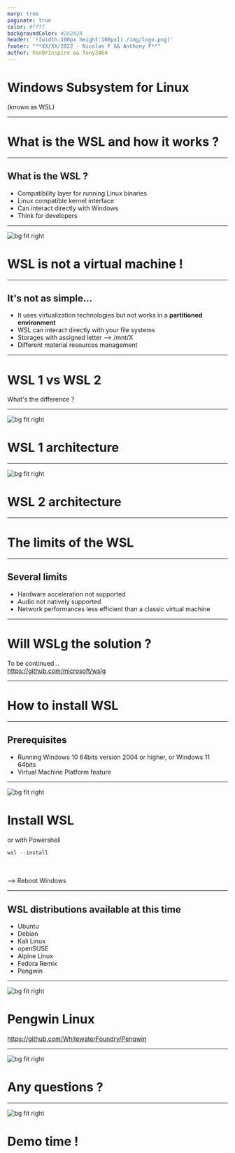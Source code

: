 ```yaml
---
marp: true
paginate: true
color: #ffff
backgroundColor: #2A2A2A
header: '![width:100px height:100px](./img/logo.png)'
footer: "**XX/XX/2022 - Nicolas F && Anthony F**"
author: Xen0rInspire && Tony2464
---
```

<style>
section {
  font-family: 'Century Gothic', serif !important;
  font-size: 26pt
}
</style>
<!-- _class: invert -->

# Windows Subsystem for Linux  <!-- fit -->
(known as WSL)

---
<!-- _class: invert -->

# What is the WSL and how it works ?

---

<!-- _class: invert -->

## What is the WSL ?

- Compatibility layer for running Linux binaries
- Linux compatible kernel interface
- Can interact directly with Windows
- Think for developers

---

<!-- _class: invert -->

![bg fit right](./img/warning.png) 

# WSL is not a virtual machine !

---

<!-- _class: invert -->

## It's not as simple...

- It uses virtualization technologies but 
not works in a **partitioned environment**
- WSL can interact directly with your file systems
- Storages with assigned letter --> /mnt/X
- Different material resources management

---

<!-- _class: invert -->


# WSL 1 vs WSL 2
What's the difference ?

---

<!-- _class: invert -->

![bg fit right](./img/WSL1.svg) 

# WSL 1 architecture

---

<!-- _class: invert -->

![bg fit right](./img/WSL2.svg) 

# WSL 2 architecture

---

<!-- _class: invert -->


# The limits of the WSL

---

<!-- _class: invert -->

## Several limits

- Hardware acceleration not supported
- Audio not natively supported
- Network performances less efficient than 
a classic virtual machine

---

<!-- _class: invert -->


# Will WSLg the solution ?
To be continued...
<br>
https://github.com/microsoft/wslg

---

<!-- _class: invert -->


# How to install WSL

---

<!-- _class: invert -->

## Prerequisites

- Running Windows 10 64bits version 2004 or higher, or Windows 11 64bits
- Virtual Machine Platform feature

---

<!-- _class: invert -->

![bg fit right](./img/features.png) 

# Install WSL

or with Powershell

```Powershell
wsl --install
```
<br>
<br>
--> Reboot Windows

---

<!-- _class: invert -->


## WSL distributions available at this time

- Ubuntu
- Debian
- Kali Linux
- openSUSE
- Alpine Linux
- Fedora Remix
- Pengwin

---

<!-- _class: invert -->

![bg fit right](./img/pengwin.gif) 
# Pengwin Linux
https://github.com/WhitewaterFoundry/Pengwin


---

<!-- _class: invert -->


![bg fit right](./img/question.gif) 

# Any questions ?

---

<!-- _class: invert -->


![bg fit right](./img/demo.gif) 

# Demo time !